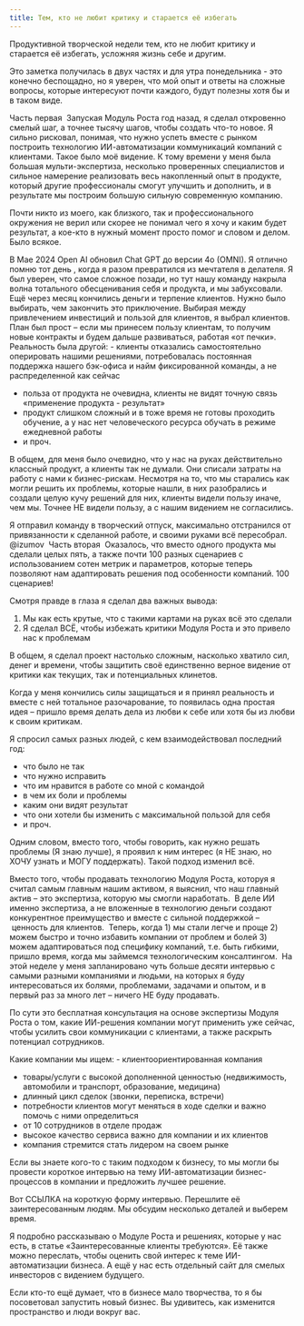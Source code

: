 ```yaml
---
title: Тем, кто не любит критику и старается её избегать
---
```

Продуктивной творческой недели тем, кто не любит критику и старается её избегать, усложняя жизнь себе и другим. 

Это заметка получилась в двух частях и для утра понедельника - это конечно беспощадно, но я уверен, что мой опыт и ответы на сложные вопросы, которые интересуют почти каждого, будут полезны хотя бы и в таком виде.

Часть первая
 Запуская Модуль Роста год назад, я сделал откровенно смелый шаг, а точнее тысячу шагов, чтобы создать что-то новое. Я сильно рисковал, понимая, что нужно успеть вместе с рынком построить технологию ИИ-автоматизации коммуникаций компаний с клиентами. Такое было моё видение. К тому времени у меня была большая мульти-экспертиза, несколько проверенных специалистов и сильное намерение реализовать весь накопленный опыт в продукте, который другие профессионалы смогут улучшить и дополнить, и в результате мы построим большую сильную современную компанию.

Почти никто из моего, как близкого, так и профессионального окружения не верил или скорее не понимал чего я хочу и каким будет результат, а кое-кто в нужный момент просто помог и словом и делом. Было всякое.

В Мае 2024 Open AI обновил Chat GPT до версии 4o (OMNI). Я отлично помню тот день [](https://t.me/izumov/331), когда я разом превратился из мечтателя в делателя. Я был уверен, что самое сложное позади, но тут нашу команду накрыла волна тотального обесценивания себя и продукта, и мы забуксовали.  Ещё через месяц кончились деньги и терпение клиентов. Нужно было выбирать, чем закончить это приключение. Выбирая между привлечением инвестиций и пользой для клиентов, я выбрал клиентов. План был прост – если мы принесем пользу клиентам, то получим новые контракты и будем дальше развиваться, работая «от печки».  Реальность была другой: - клиенты отказались самостоятельно оперировать нашими решениями, потребовалась постоянная поддержка нашего бэк-офиса и найм фиксированной команды, а не распределенной как сейчас
- польза от продукта не очевидна, клиенты не видят точную связь «применение продукта - результат»
- продукт слишком сложный и в тоже время не готовы проходить обучение, а у нас нет человеческого ресурса обучать в режиме ежедневной работы
- и проч.

В общем, для меня было очевидно, что у нас на руках действительно классный продукт, а клиенты так не думали. Они списали затраты на работу с нами к бизнес-рискам. Несмотря на то, что мы старались как могли решить их проблемы, которые нашли, в них разобрались и создали целую кучу решений для них, клиенты видели пользу иначе, чем мы. Точнее НЕ видели пользу, а с нашим видением не согласились.

Я отправил команду в творческий отпуск, максимально отстранился от привязанности к сделанной работе, и своими руками всё пересобрал.  @izumov  Часть вторая  Оказалось, что вместо одного продукта мы сделали целых пять, а также почти 100 разных сценариев с использованием сотен метрик и параметров, которые теперь позволяют нам адаптировать решения под особенности компаний. 100 сценариев!

Смотря правде в глаза я сделал два важных вывода:
1) Мы как есть крутые, что с такими картами на руках всё это сделали
2) Я сделал ВСЁ, чтобы избежать критики Модуля Роста и это привело нас к проблемам

В общем, я сделал проект настолько сложным, насколько хватило сил, денег и времени, чтобы защитить своё единственно верное видение от критики как текущих, так и потенциальных клинетов.

Когда у меня кончились силы защищаться и я принял реальность и вместе с ней тотальное разочарование, то появилась одна простая идея – пришло время делать дела из любви к себе или хотя бы из любви к своим критикам.

Я спросил самых разных людей, с кем взаимодействовал последний год:
- что было не так
- что нужно исправить
- что им нравится в работе со мной с командой
- в чем их боли и проблемы
- каким они видят результат
- что они хотели бы изменить с максимальной пользой для себя
- и проч.

Одним словом, вместо того, чтобы говорить, как нужно решать проблемы (Я знаю лучше), я проявил к ним интерес (я НЕ знаю, но ХОЧУ узнать и МОГУ поддержать). Такой подход изменил всё.

Вместо того, чтобы продавать технологию Модуля Роста, которуя я считал самым главным нашим активом, я выяснил, что наш главный актив – это экспертиза, которую мы смогли наработать. 
В деле ИИ именно экспертиза, а не вложенные в технологию деньги создают конкурентное преимущество и вместе с сильной поддержкой – ценность для клиентов.  Теперь, когда 1) мы стали легче и проще 2) можем быстро и точно избавить компании от проблем и болей 3) можем адаптироваться под специфику компаний, т.е. быть гибкими, пришло время, когда мы займемся технологическим консалтингом.  На этой неделе у меня запланировано чуть больше десяти интервью с самыми разными компаниями и людьми, на которых я буду интересоваться их болями, проблемами, задачами и опытом, и в первый раз за много лет – ничего НЕ буду продавать. 

По сути это бесплатная консультация на основе экспертизы Модуля Роста о том, какие ИИ-решения компании могут применить уже сейчас, чтобы усилить свои коммуникации с клиентами, а также раскрыть потенциал сотрудников.

Какие компании мы ищем: - клиентоориентированная компания
- товары/услуги с высокой дополненной ценностью (недвижимость, автомобили и транспорт, образование, медицина)
- длинный цикл сделок (звонки, переписка, встречи)
- потребности клиентов могут меняться в ходе сделки и важно помочь с ними определиться 
- от 10 сотрудников в отделе продаж
- высокое качество сервиса важно для компании и их клиентов
- компания стремится стать лидером на своем рынке

Если вы знаете кого-то с таким подходом к бизнесу, то мы могли бы провести короткое интервью на тему ИИ-автоматизации бизнес-процессов в компании и предложить лучшее решение.

Вот ССЫЛКА на короткую форму интервью. Перешлите её заинтересованным людям. Мы обсудим несколько деталей и выберем время.

Я подробно рассказываю о Модуле Роста и решениях, которые у нас есть, в статье «Заинтересованные клиенты требуются». Её также можно переслать, чтобы оценить свой интерес к теме ИИ-автоматизации бизнеса. А ещё у нас есть отдельный сайт для смелых инвесторов с видением будущего.

Если кто-то ещё думает, что в бизнесе мало творчества, то я бы посоветовал запустить новый бизнес. Вы удивитесь, как изменится пространство и люди вокруг вас.

